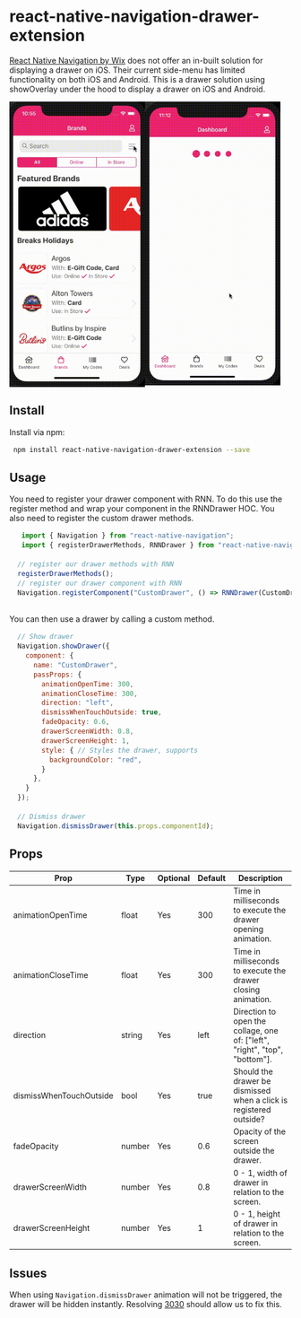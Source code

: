 # react-native-navigation-drawer-extension

[React Native Navigation by Wix](https://wix.github.io/react-native-navigation/#/) does not offer an in-built solution for displaying a drawer on iOS. Their current side-menu has limited functionality on both iOS and Android. This is a drawer solution using showOverlay under the hood to display a drawer on iOS and Android.

<img align="left" src="https://raw.githubusercontent.com/LukeBrandonFarrell/open-source-images/master/react-native-navigation-drawer-extension/left-drawer.gif" width="48%" />
<img src="https://raw.githubusercontent.com/LukeBrandonFarrell/open-source-images/master/react-native-navigation-drawer-extension/bottom-drawer.gif" width="48%" />

## Install

Install via npm:
```sh
 npm install react-native-navigation-drawer-extension --save
```

## Usage

You need to register your drawer component with RNN. To do this use the register method and wrap your component in the RNNDrawer HOC. You also need to register the custom drawer methods.

```js
   import { Navigation } from "react-native-navigation";
   import { registerDrawerMethods, RNNDrawer } from "react-native-navigation-drawer-extension";

  // register our drawer methods with RNN
  registerDrawerMethods();
  // register our drawer component with RNN
  Navigation.registerComponent("CustomDrawer", () => RNNDrawer(CustomDrawer));
  
```

You can then use a drawer by calling a custom method.

````js
  // Show drawer
  Navigation.showDrawer({
    component: {
      name: "CustomDrawer",
      passProps: {
        animationOpenTime: 300,
        animationCloseTime: 300,
        direction: "left",
        dismissWhenTouchOutside: true,
        fadeOpacity: 0.6,
        drawerScreenWidth: 0.8,
        drawerScreenHeight: 1,
        style: { // Styles the drawer, supports 
          backgroundColor: "red",
        }
      },
    }
  });

  // Dismiss drawer
  Navigation.dismissDrawer(this.props.componentId);
````

## Props

| Prop                | Type          | Optional  | Default | Description                                                                             |
| ------------------- | ------------- | --------- | ------- | --------------------------------------------------------------------------------------- |
| animationOpenTime   | float         | Yes       | 300     | Time in milliseconds to execute the drawer opening animation.                           |
| animationCloseTime  | float         | Yes       | 300     | Time in milliseconds to execute the drawer closing animation.                           |
| direction           | string        | Yes       | left    | Direction to open the collage, one of: ["left", "right", "top", "bottom"].              |
| dismissWhenTouchOutside | bool      | Yes       | true    | Should the drawer be dismissed when a click is registered outside?                      |
| fadeOpacity         | number        | Yes       | 0.6     | Opacity of the screen outside the drawer.                                               |
| drawerScreenWidth   | number        | Yes       | 0.8     | 0 - 1, width of drawer in relation to the screen.                                       |
| drawerScreenHeight  | number        | Yes       | 1       | 0 - 1, height of drawer in relation to the screen.                                      |                              

## Issues

When using `Navigation.dismissDrawer` animation will not be triggered, the drawer will be hidden instantly.
Resolving [3030](https://github.com/wix/react-native-navigation/issues/3030) should allow us to fix this.
